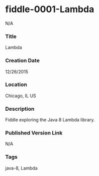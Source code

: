 fiddle-0001-Lambda
======

N/A

### Title

Lambda


### Creation Date

12/26/2015


### Location

Chicago, IL US


### Description

Fiddle exploring the Java 8 Lambda library.


### Published Version Link

N/A


### Tags

java-8, Lambda
